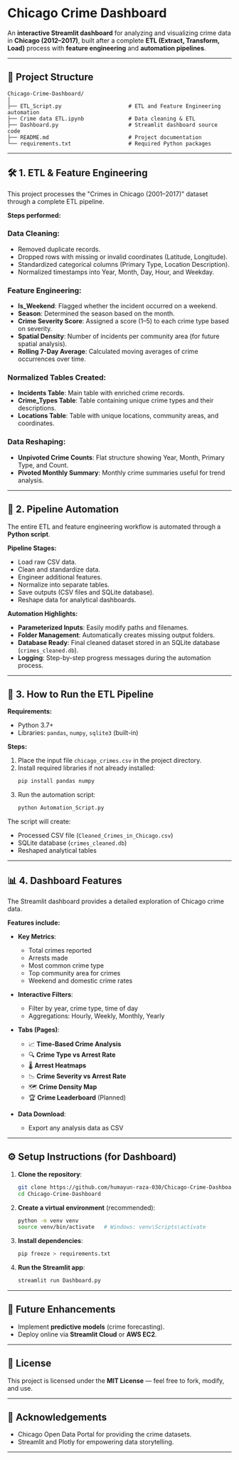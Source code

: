 # Chicago Crime Dashboard

An **interactive Streamlit dashboard** for analyzing and visualizing crime data in **Chicago (2012–2017)**, built after a complete **ETL (Extract, Transform, Load)** process with **feature engineering** and **automation pipelines**.

---

## 📂 Project Structure

```
Chicago-Crime-Dashboard/
│
├── ETL_Script.py                     # ETL and Feature Engineering automation
├── Crime data ETL.ipynb              # Data cleaning & ETL
├── Dashboard.py                      # Streamlit dashboard source code
├── README.md                         # Project documentation
└── requirements.txt                  # Required Python packages
```

---

## 🛠️ 1. ETL & Feature Engineering

This project processes the "Crimes in Chicago (2001–2017)" dataset through a complete ETL pipeline.

**Steps performed:**

### Data Cleaning:
- Removed duplicate records.
- Dropped rows with missing or invalid coordinates (Latitude, Longitude).
- Standardized categorical columns (Primary Type, Location Description).
- Normalized timestamps into Year, Month, Day, Hour, and Weekday.

### Feature Engineering:
- **Is_Weekend**: Flagged whether the incident occurred on a weekend.
- **Season**: Determined the season based on the month.
- **Crime Severity Score**: Assigned a score (1–5) to each crime type based on severity.
- **Spatial Density**: Number of incidents per community area (for future spatial analysis).
- **Rolling 7-Day Average**: Calculated moving averages of crime occurrences over time.

### Normalized Tables Created:
- **Incidents Table**: Main table with enriched crime records.
- **Crime_Types Table**: Table containing unique crime types and their descriptions.
- **Locations Table**: Table with unique locations, community areas, and coordinates.

### Data Reshaping:
- **Unpivoted Crime Counts**: Flat structure showing Year, Month, Primary Type, and Count.
- **Pivoted Monthly Summary**: Monthly crime summaries useful for trend analysis.

---

## 🤖 2. Pipeline Automation

The entire ETL and feature engineering workflow is automated through a **Python script**.

**Pipeline Stages:**
- Load raw CSV data.
- Clean and standardize data.
- Engineer additional features.
- Normalize into separate tables.
- Save outputs (CSV files and SQLite database).
- Reshape data for analytical dashboards.

**Automation Highlights:**
- **Parameterized Inputs**: Easily modify paths and filenames.
- **Folder Management**: Automatically creates missing output folders.
- **Database Ready**: Final cleaned dataset stored in an SQLite database (`crimes_cleaned.db`).
- **Logging**: Step-by-step progress messages during the automation process.

---

## 🧠 3. How to Run the ETL Pipeline

**Requirements:**
- Python 3.7+
- Libraries: `pandas`, `numpy`, `sqlite3` (built-in)

**Steps:**
1. Place the input file `chicago_crimes.csv` in the project directory.
2. Install required libraries if not already installed:
   ```bash
   pip install pandas numpy
   ```
3. Run the automation script:
   ```bash
   python Automation_Script.py
   ```

The script will create:
- Processed CSV file (`Cleaned_Crimes_in_Chicago.csv`)
- SQLite database (`crimes_cleaned.db`)  
- Reshaped analytical tables

---

## 📊 4. Dashboard Features

The Streamlit dashboard provides a detailed exploration of Chicago crime data.

**Features include:**
- **Key Metrics**:
  - Total crimes reported
  - Arrests made
  - Most common crime type
  - Top community area for crimes
  - Weekend and domestic crime rates

- **Interactive Filters**:
  - Filter by year, crime type, time of day
  - Aggregations: Hourly, Weekly, Monthly, Yearly

- **Tabs (Pages)**:
  - 📈 **Time-Based Crime Analysis**
  - 🔍 **Crime Type vs Arrest Rate**
  - 🌡️ **Arrest Heatmaps**
  - 📉 **Crime Severity vs Arrest Rate**
  - 🗺️ **Crime Density Map**
  - 🏆 **Crime Leaderboard** (Planned)

- **Data Download**:
  - Export any analysis data as CSV

---

## ⚙️ Setup Instructions (for Dashboard)

1. **Clone the repository**:
   ```bash
   git clone https://github.com/humayun-raza-030/Chicago-Crime-Dashboard.git
   cd Chicago-Crime-Dashboard
   ```

2. **Create a virtual environment** (recommended):
   ```bash
   python -m venv venv
   source venv/bin/activate   # Windows: venv\Scripts\activate
   ```

3. **Install dependencies**:
   ```bash
   pip freeze > requirements.txt
   ```

4. **Run the Streamlit app**:
   ```bash
   streamlit run Dashboard.py
   ```

---

## 🚀 Future Enhancements

- Implement **predictive models** (crime forecasting).
- Deploy online via **Streamlit Cloud** or **AWS EC2**.

---

## 📜 License

This project is licensed under the **MIT License** — feel free to fork, modify, and use.

---

## 🙌 Acknowledgements

- Chicago Open Data Portal for providing the crime datasets.
- Streamlit and Plotly for empowering data storytelling.

---
